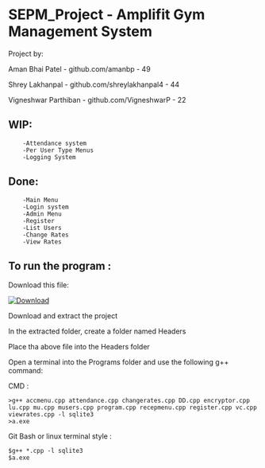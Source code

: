 # SEPM_Project - Amplifit Gym Management System
Project by:

Aman Bhai Patel        - github.com/amanbp               - 49

Shrey Lakhanpal        - github.com/shreylakhanpal4      - 44

Vigneshwar Parthiban   - github.com/VigneshwarP          - 22

## WIP:
```	
	-Attendance system
	-Per User Type Menus
	-Logging System
```

## Done:
```
	-Main Menu
	-Login system
	-Admin Menu
	-Register
	-List Users
	-Change Rates
	-View Rates
```

## To run the program :
Download this file:
<p>
<a href="https://drive.google.com/file/d/1hvT45-EnIqboEJlwCc3zhBRLDJ8sz7GW/view?usp=sharing"><img alt="Download" src="https://badgen.net/badge/Download/GDrive/green?icon=https://www.svgrepo.com/show/139610/download.svg"></a>
</p>
<p>
Download and extract the project
</p>
<p>
In the extracted folder, create a folder named Headers
</p>
<p>
Place tha above file into the Headers folder
</p>
<p>
Open a terminal into the Programs folder and use the following g++ command:
</p>


CMD :

```
>g++ accmenu.cpp attendance.cpp changerates.cpp DD.cpp encryptor.cpp lu.cpp mu.cpp musers.cpp program.cpp recepmenu.cpp register.cpp vc.cpp viewrates.cpp -l sqlite3
>a.exe
```


Git Bash or linux terminal style :

```
$g++ *.cpp -l sqlite3
$a.exe
```
